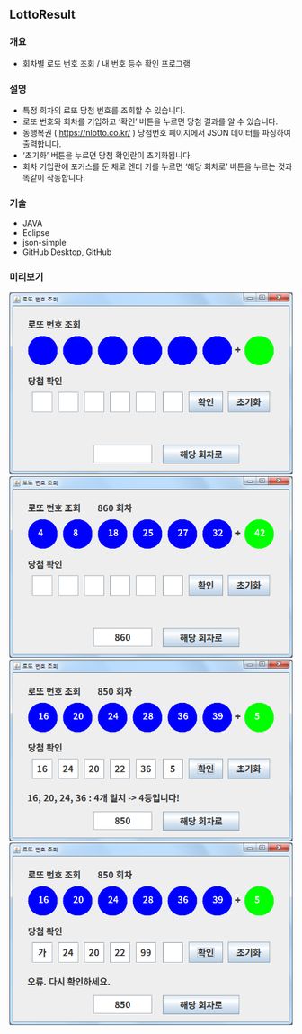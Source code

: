## LottoResult

### 개요
* 회차별 로또 번호 조회 / 내 번호 등수 확인 프로그램

### 설명
* 특정 회차의 로또 당첨 번호를 조회할 수 있습니다.
* 로또 번호와 회차를 기입하고 ‘확인’ 버튼을 누르면 당첨 결과를 알 수 있습니다.
* 동행복권 ( https://nlotto.co.kr/ ) 당첨번호 페이지에서 JSON 데이터를 파싱하여 출력합니다.
* ‘초기화’ 버튼을 누르면 당첨 확인란이 초기화됩니다.
* 회차 기입란에 포커스를 둔 채로 엔터 키를 누르면 ‘해당 회차로’ 버튼을 누르는 것과 똑같이 작동합니다.

### 기술
* JAVA
* Eclipse
* json-simple
* GitHub Desktop, GitHub

### 미리보기
![LottoImage01](./image/LottoImage01.png)
![LottoImage02](./image/LottoImage02.png)
![LottoImage03](./image/LottoImage03.png)
![LottoImage04](./image/LottoImage04.png)
